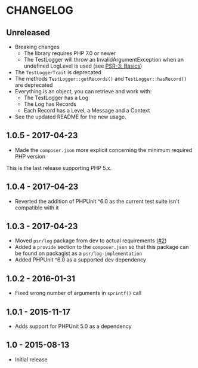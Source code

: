 # CHANGELOG

## Unreleased

* Breaking changes 
  * The library requires PHP 7.0 or newer
  * The TestLogger will throw an InvalidArgumentException when an undefined
    LogLevel is used (see [PSR-3: Basics](http://www.php-fig.org/psr/psr-3/#basics))
* The `TestLoggerTrait` is deprecated
* The methods `TestLogger::getRecords()` and `TestLogger::hasRecord()` are deprecated
* Everything is an object, you can retrieve and work with:
  * The TestLogger has a Log
  * The Log has Records
  * Each Record has a Level, a Message and a Context
* See the updated README for the new usage.

## 1.0.5 - 2017-04-23

* Made the `composer.json` more explicit concerning the minimum required PHP version

This is the last release supporting PHP 5.x.

## 1.0.4 - 2017-04-23

* Reverted the addition of PHPUnit ^6.0 as the current test suite isn't compatible with it

## 1.0.3 - 2017-04-23

* Moved `psr/log` package from dev to actual requirements ([#2](https://github.com/jeromegamez/php-psr-testlogger/issues/2))
* Added a `provide` section to the `composer.json` so that this package can be found on packagist as a `psr/log-implementation`
* Added PHPUnit ^6.0 as a supported dev dependency

## 1.0.2 - 2016-01-31

* Fixed wrong number of arguments in `sprintf()` call

## 1.0.1 - 2015-11-17

* Adds support for PHPUnit 5.0 as a dependency

## 1.0 - 2015-08-13

* Initial release
